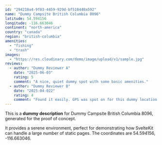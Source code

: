```yaml
---
id: "294218a4-9f03-4459-929d-bf510448a592"
name: "Dummy Campsite British Columbia 8096"
latitude: 54.594156
longitude: -116.663046
continent: "north-america"
country: "canada"
region: "british-columbia"
amenities:
  - "fishing"
  - "trash"
images:
  - "https://res.cloudinary.com/demo/image/upload/v1/sample.jpg"
reviews:
  - author: "Dummy Reviewer A"
    date: "2025-06-03"
    rating: 5
    comment: "A nice, quiet dummy spot with some basic amenities."
  - author: "Dummy Reviewer B"
    date: "2025-04-022"
    rating: 4
    comment: "Found it easily. GPS was spot on for this dummy location."
---
```


This is a **dummy description** for Dummy Campsite British Columbia 8096, generated for the proof of concept.

It provides a serene environment, perfect for demonstrating how SvelteKit can handle a large number of static pages. The coordinates are 54.594156, -116.663046.
